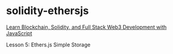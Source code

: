 # solidity-ethersjs

[Learn Blockchain, Solidity, and Full Stack Web3 Development with JavaScript](https://www.youtube.com/watch?v=gyMwXuJrbJQ)

Lesson 5: Ethers.js Simple Storage
